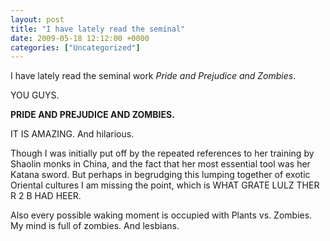 ```yaml
---
layout: post
title: "I have lately read the seminal"
date: 2009-05-18 12:12:00 +0000
categories: ["Uncategorized"]
---
```


I have lately read the seminal work *Pride and Prejudice and Zombies*.

YOU GUYS.

**PRIDE AND PREJUDICE AND ZOMBIES.**

IT IS AMAZING. And hilarious. 

Though I was initially put off by the repeated references to her training by Shaolin monks in China, and the fact that her most essential tool was her Katana sword. But perhaps in begrudging this lumping together of exotic Oriental cultures I am missing the point, which is WHAT GRATE LULZ THER R 2 B HAD HEER.

Also every possible waking moment is occupied with Plants vs. Zombies. My mind is full of zombies. And lesbians.